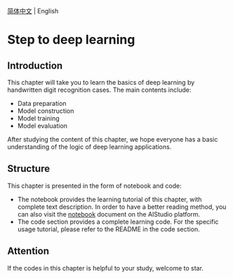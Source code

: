 [简体中文](README.md) | English

# Step to deep learning

## Introduction
This chapter will take you to learn the basics of deep learning by handwritten digit recognition cases. The main contents include:
* Data preparation
* Model construction
* Model training
* Model evaluation

After studying the content of this chapter, we hope everyone has a basic understanding of the logic of deep learning applications.


## Structure
This chapter is presented in the form of notebook and code:
* The notebook provides the learning tutorial of this chapter, with complete text description. In order to have a better reading method, you can also visit the [notebook](https://aistudio.baidu.com/aistudio/projectdetail/1536598) document on the AIStudio platform.
* The code section provides a complete learning code. For the specific usage tutorial, please refer to the README in the code section.

## Attention
If the codes in this chapter is helpful to your study, welcome to star.
